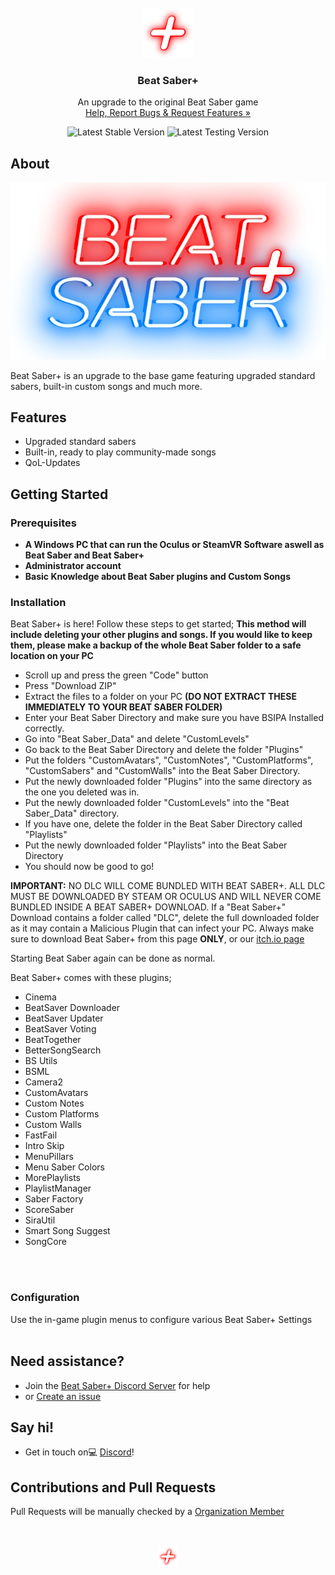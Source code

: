 <!-- START Header.mustache -->
<br />
<div align="center">
  <a href="https://github.com/BeatSaberPlus/BeatSaberPlus">
    <img src="https://github.com/BeatSaberPlus/GithubResources/blob/main/images/%2B%20Logo.png" alt="Logo" width="80" height="80">
  </a>

<h3 align="center">Beat Saber+</h3>
  <p align="center">
    An upgrade to the original Beat Saber game
    <br />
    <a href="https://discord.gg/nM5eJpzyWp">Help, Report Bugs & Request Features »</a>
  </p>
</div>
<!-- END Header.mustache -->
<!-- START ShieldsFull.mustache -->
<p align="center">
  <img alt="Latest Stable Version" src="https://img.shields.io/badge/Latest%20Stable%20Version-1.25.1-orange" />
  <img alt="Latest Testing Version" src="https://img.shields.io/badge/Latest%20Testing%20Version-1.26-orange" />
</p><!-- END ShieldsFull.mustache -->
<!-- ShieldsBasic for shields without download count and last update date--> 

<!-- START About.mustache -->

## About

![BeatSaberPlus](https://raw.githubusercontent.com/BeatSaberPlus/GithubResources/main/images/Beat%20Saber%2B%20Logo.png)
<!-- END About.mustache -->
Beat Saber+ is an upgrade to the base game featuring upgraded standard sabers, built-in custom songs and much more.

<!-- START Features.mustache -->

## Features<!-- END Features.mustache -->
* Upgraded standard sabers
* Built-in, ready to play community-made songs
* QoL-Updates

<!-- START GetStarted.mustache -->

## Getting Started

### Prerequisites
- **A Windows PC that can run the Oculus or SteamVR Software aswell as Beat Saber and Beat Saber+**
- **Administrator account**
- **Basic Knowledge about Beat Saber plugins and Custom Songs**

### Installation 
Beat Saber+ is here! Follow these steps to get started; **This method will include deleting your other plugins and songs. If you would like to keep them, please make a backup of the whole Beat Saber folder to a safe location on your PC**

- Scroll up and press the green "Code" button
- Press "Download ZIP"
- Extract the files to a folder on your PC **(DO NOT EXTRACT THESE IMMEDIATELY TO YOUR BEAT SABER FOLDER)**
- Enter your Beat Saber Directory and make sure you have BSIPA Installed correctly.
- Go into "Beat Saber_Data" and delete "CustomLevels"
- Go back to the Beat Saber Directory and delete the folder "Plugins"
- Put the folders "CustomAvatars", "CustomNotes", "CustomPlatforms", "CustomSabers" and "CustomWalls" into the Beat Saber Directory.
- Put the newly downloaded folder "Plugins" into the same directory as the one you deleted was in.
- Put the newly downloaded folder "CustomLevels" into the "Beat Saber_Data" directory.
- If you have one, delete the folder in the Beat Saber Directory called "Playlists"
- Put the newly downloaded folder "Playlists" into the Beat Saber Directory
- You should now be good to go!


**IMPORTANT:** NO DLC WILL COME BUNDLED WITH BEAT SABER+. ALL DLC MUST BE DOWNLOADED BY STEAM OR OCULUS AND WILL NEVER COME BUNDLED INSIDE A BEAT SABER+ DOWNLOAD. If a "Beat Saber+" Download contains a folder called "DLC", delete the full downloaded folder as it may contain a Malicious Plugin that can infect your PC. Always make sure to download Beat Saber+ from this page **ONLY**, or our [itch.io page](https://wasthathaze.itch.io/beatsaberplus)

Starting Beat Saber again can be done as normal.

Beat Saber+ comes with these plugins;

- Cinema
- BeatSaver Downloader
- BeatSaver Updater
- BeatSaver Voting
- BeatTogether
- BetterSongSearch
- BS Utils
- BSML
- Camera2
- CustomAvatars
- Custom Notes
- Custom Platforms
- Custom Walls
- FastFail
- Intro Skip
- MenuPillars
- Menu Saber Colors
- MorePlaylists
- PlaylistManager
- Saber Factory
- ScoreSaber
- SiraUtil
- Smart Song Suggest
- SongCore

<br />
<br /><!-- END GetStarted.mustache -->
<!-- START Setup.mustache -->

### Configuration
Use the in-game plugin menus to configure various Beat Saber+ Settings
<br>
<br><!-- END Setup.mustache -->
<!-- START Footer.mustache -->

## Need assistance?
* Join the [Beat Saber+ Discord Server](https://discord.gg/nM5eJpzyWp) for help
* or [Create an issue](https://github.com/BeatSaberPlus/BeatSaberPlus/issues/new/choose)

## Say hi!
* Get in touch on💻 [Discord](https://discord.gg/nM5eJpzyWp)!

## Contributions and Pull Requests
Pull Requests will be manually checked by a [Organization Member](https://github.com/orgs/BeatSaberPlus/people)

<p align="center">
<i></i>
   <br/><br/>
   <img src="https://raw.githubusercontent.com/BeatSaberPlus/GithubResources/main/images/%2B%20Logo.png"  width="32" height="32"/>
</p>
<!-- END Footer.mustache -->
